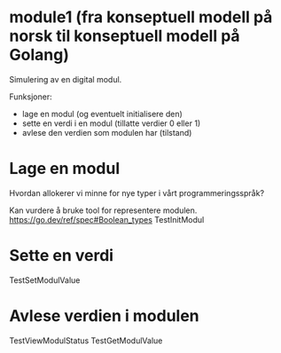 # module1 (fra konseptuell modell på norsk til konseptuell modell på Golang)
Simulering av en digital modul.

Funksjoner:
- lage en modul (og eventuelt initialisere den)
- sette en verdi i en modul (tillatte verdier 0 eller 1)
- avlese den verdien som modulen har (tilstand)

# Lage en modul
Hvordan allokerer vi minne for nye typer i vårt programmeringsspråk?

Kan vurdere å bruke tool for representere modulen.
https://go.dev/ref/spec#Boolean_types
TestInitModul

# Sette en verdi
TestSetModulValue

# Avlese verdien i modulen
TestViewModulStatus
TestGetModulValue
